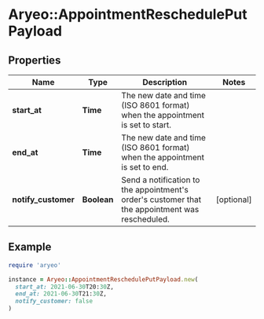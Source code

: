 # Aryeo::AppointmentReschedulePutPayload

## Properties

| Name | Type | Description | Notes |
| ---- | ---- | ----------- | ----- |
| **start_at** | **Time** | The new date and time (ISO 8601 format) when the appointment is set to start. |  |
| **end_at** | **Time** | The new date and time (ISO 8601 format) when the appointment is set to end. |  |
| **notify_customer** | **Boolean** | Send a notification to the appointment&#39;s order&#39;s customer that the appointment was rescheduled. | [optional] |

## Example

```ruby
require 'aryeo'

instance = Aryeo::AppointmentReschedulePutPayload.new(
  start_at: 2021-06-30T20:30Z,
  end_at: 2021-06-30T21:30Z,
  notify_customer: false
)
```

